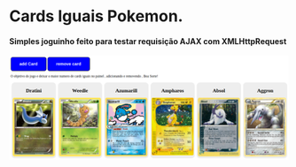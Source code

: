 # Cards Iguais Pokemon.

#### Simples joguinho feito para testar requisição AJAX com  XMLHttpRequest
![imagem do jogo](/assets/imgs/img-demons.png)

